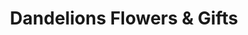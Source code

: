 ---
title: "Dandelions Flowers & Gifts"
url: /eugene/dandelions-flowers-and-gifts/
shop: florist
---